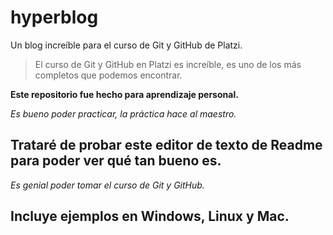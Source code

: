# hyperblog
Un blog increíble para el curso de Git y GitHub de Platzi.
> El curso de Git y GitHub en Platzi es increíble, es uno de los más completos que podemos encontrar.

**Este repositorio fue hecho para aprendizaje personal.**

*Es bueno poder practicar, la práctica hace al maestro.*

## Trataré de probar este editor de texto de Readme para poder ver qué tan bueno es.

*Es genial poder tomar el curso de Git y GitHub.*
## Incluye ejemplos en Windows, Linux y Mac.